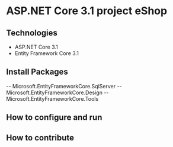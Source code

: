 # ASP.NET Core 3.1 project eShop
## Technologies
- ASP.NET Core 3.1
- Entity Framework Core 3.1
## Install Packages
-- Microsoft.EntityFrameworkCore.SqlServer
-- Microsoft.EntityFrameworkCore.Design
-- Microsoft.EntityFrameworkCore.Tools
## How to configure and run
## How to contribute